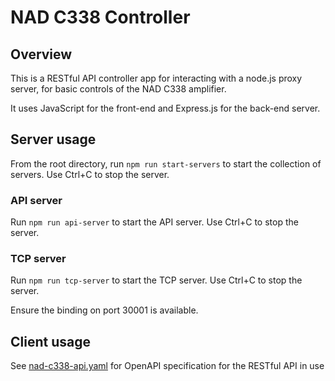 # NAD C338 Controller

## Overview
This is a RESTful API controller app for interacting with a node.js proxy server, for basic controls of the NAD C338 amplifier.

It uses JavaScript for the front-end and Express.js for the back-end server.

## Server usage
From the root directory, run `npm run start-servers` to start the collection of servers. Use Ctrl+C to stop the server.

### API server
Run `npm run api-server` to start the API server. Use Ctrl+C to stop the server.

### TCP server
Run `npm run tcp-server` to start the TCP server. Use Ctrl+C to stop the server.

Ensure the binding on port 30001 is available.

## Client usage
See [nad-c338-api.yaml](api/nad-c338-api.yaml) for OpenAPI specification for the RESTful API in use